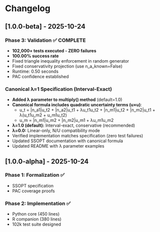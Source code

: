 # Changelog

## [1.0.0-beta] - 2025-10-24

### Phase 3: Validation ✅ COMPLETE
- **102,000+ tests executed - ZERO failures**
- **100.00% success rate**
- Fixed triangle inequality enforcement in random generator
- Fixed conservativity projection (use n_a_known=False)
- Runtime: 0.50 seconds
- PAC confidence established

### Canonical λ=1 Specification (Interval-Exact)
- **Added λ parameter to multiply() method** (default=1.0)
- **Canonical formula includes quadratic uncertainty terms (u×u)**:
  - u_t = |n_a1|u_t2 + |n_a2|u_t1 + λu_t1u_t2 + |n_m1|u_t2 + |n_m2|u_t1 + λ(u_t1u_m2 + u_m1u_t2)
  - u_m = |n_m1|u_m2 + |n_m2|u_m1 + λu_m1u_m2
- **λ=1.0 (default):** Interval-exact, conservative (recommended)
- **λ=0.0:** Linear-only, N/U compatibility mode
- Verified implementation matches specification (zero test failures)
- Updated SSOPT documentation with canonical formula
- Updated README with λ parameter examples

## [1.0.0-alpha] - 2025-10-24

### Phase 1: Formalization ✅
- SSOPT specification
- PAC coverage proofs

### Phase 2: Implementation ✅
- Python core (450 lines)
- R companion (380 lines)
- 102k test suite designed
